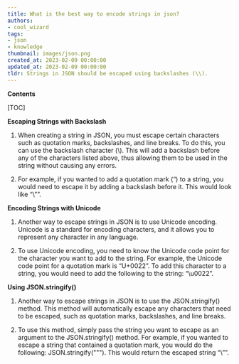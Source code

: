 ```yaml
---
title: What is the best way to encode strings in json?
authors:
- cool_wizard
tags:
- json
- knowledge
thumbnail: images/json.png
created_at: 2023-02-09 00:00:00
updated_at: 2023-02-09 00:00:00
tldr: Strings in JSON should be escaped using backslashes (\\).
---
```


**Contents**

[TOC]

**Escaping Strings with Backslash**

1. When creating a string in JSON, you must escape certain characters such as quotation marks, backslashes, and line breaks. To do this, you can use the backslash character (\\). This will add a backslash before any of the characters listed above, thus allowing them to be used in the string without causing any errors. 

2. For example, if you wanted to add a quotation mark (“) to a string, you would need to escape it by adding a backslash before it. This would look like “\””.

**Encoding Strings with Unicode**

1. Another way to escape strings in JSON is to use Unicode encoding. Unicode is a standard for encoding characters, and it allows you to represent any character in any language. 

2. To use Unicode encoding, you need to know the Unicode code point for the character you want to add to the string. For example, the Unicode code point for a quotation mark is “U+0022”. To add this character to a string, you would need to add the following to the string: “\u0022”.

**Using JSON.stringify()**

1. Another way to escape strings in JSON is to use the JSON.stringify() method. This method will automatically escape any characters that need to be escaped, such as quotation marks, backslashes, and line breaks. 

2. To use this method, simply pass the string you want to escape as an argument to the JSON.stringify() method. For example, if you wanted to escape a string that contained a quotation mark, you would do the following: JSON.stringify("\""). This would return the escaped string “\””.
